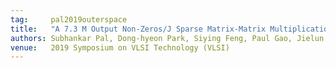 ```yaml
---
tag:     pal2019outerspace
title:   "A 7.3 M Output Non-Zeros/J Sparse Matrix-Matrix Multiplication Accelerator using Memory Reconfiguration in 40 nm"
authors: Subhankar Pal, Dong-hyeon Park, Siying Feng, Paul Gao, Jielun Tan, Austin Rovinski, Shaolin Xie, Chun Zhao, Aporva Amarnath, Timothy Wesley, Jonathan Beaumont, Kuan-Yu Chen, Chaitali Chakrabarti, Michael B. Taylor, Trevor Mudge, David Blaauw, Hun-Seok Kim, Ronald G. Dreslinski
venue:   2019 Symposium on VLSI Technology (VLSI)
---
```

